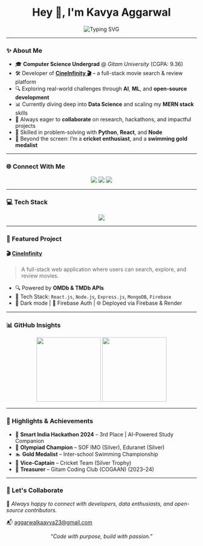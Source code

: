 <h1 align="center">Hey 👋, I'm Kavya Aggarwal</h1>
<!-- <h3 align="center">💻 MERN Stack Developer | 🎯 AI Explorer | 🛠️ Creative Coder | 🧠 Lifelong Learner</h3> -->

<p align="center">
  <img src="https://readme-typing-svg.demolab.com?font=Fira+Code&weight=600&size=22&pause=1000&color=F78C6C&center=true&vCenter=true&width=600&lines=Full-Stack+Developer+%7C+React%2C+Node%2C+MongoDB;ML+%26+Data+Science+Explorer;Tech+Enthusiast+%7C+Cricket+Lover;Lifelong+Learner+%7C+Growth+Mindset" alt="Typing SVG" />
</p>

---

### ✨ About Me

- 🎓 **Computer Science Undergrad** @ *Gitam University* (CGPA: 9.36)
- 🛠️ Developer of **[CineInfinity 🎬](https://movie-e78c5.web.app)** – a full-stack movie search & review platform
- 🔍 Exploring real-world challenges through **AI**, **ML**, and **open-source development**
- 📊 Currently diving deep into **Data Science** and scaling my **MERN stack** skills
- 🤝 Always eager to **collaborate** on research, hackathons, and impactful projects
- 🎯 Skilled in problem-solving with **Python**, **React**, and **Node**
- 🎵 Beyond the screen: I’m a **cricket enthusiast**, and a **swimming gold medalist**

---

### 🌐 Connect With Me

<p align="center">
  <a href="mailto:aggarwalkaavya23@gmail.com"><img src="https://img.shields.io/badge/Gmail-D14836?style=for-the-badge&logo=gmail&logoColor=white"></a>
  <a href="https://www.linkedin.com/in/aggarwalkavya/"><img src="https://img.shields.io/badge/LinkedIn-0077B5?style=for-the-badge&logo=linkedin&logoColor=white"></a>
  <a href="https://leetcode.com/u/OmegaKavya/"><img src="https://img.shields.io/badge/LeetCode-FFA116?style=for-the-badge&logo=leetcode&logoColor=black"></a>
</p>

---

### 💻 Tech Stack

<p align="center">
  <img src="https://skillicons.dev/icons?i=html,css,js,react,nodejs,express,mongodb,firebase,python,java,mysql,git,vscode&theme=dark" />
</p>

---

### 🚀 Featured Project

#### 🎬 [CineInfinity](https://movie-e78c5.web.app)
> A full-stack web application where users can search, explore, and review movies.

- 🔍 Powered by **OMDb & TMDb APIs**
- 🧩 Tech Stack: `React.js`, `Node.js`, `Express.js`, `MongoDB`, `Firebase`
- 🌙 Dark mode | 🔐 Firebase Auth | 🌐 Deployed via Firebase & Render

---

### 📊 GitHub Insights

<p align="center">
  <img src="https://github-readme-stats.vercel.app/api?username=OmegaKavya&show_icons=true&theme=radical" height="170"/>
  <img src="https://github-readme-stats.vercel.app/api/top-langs/?username=OmegaKavya&layout=compact&theme=radical" height="170"/>
</p>

---

### 🏅 Highlights & Achievements

- 🥉 **Smart India Hackathon 2024** – 3rd Place | AI-Powered Study Companion
- 🧠 **Olympiad Champion** – SOF IMO (Silver), Eduranet (Silver)
- 🏊 **Gold Medalist** – Inter-school Swimming Championship
- 🏏 **Vice-Captain** – Cricket Team (Silver Trophy)
- 💼 **Treasurer** – Gitam Coding Club (COGAAN) (2023–24)

---

### 🔗 Let's Collaborate

💬 *Always happy to connect with developers, data enthusiasts, and open-source contributors.*

📬 [aggarwalkaavya23@gmail.com](mailto:aggarwalkaavya23@gmail.com)

<p align="center"><i>“Code with purpose, build with passion.”</i></p>
